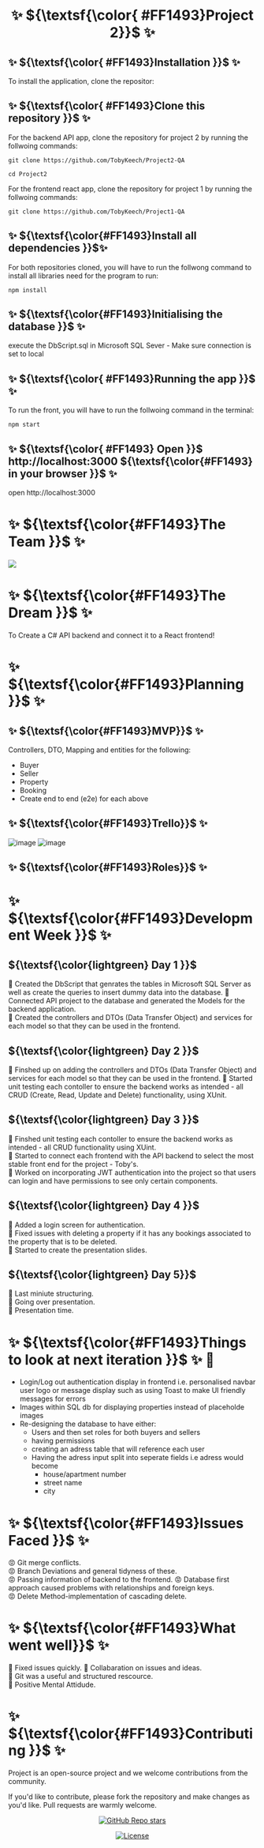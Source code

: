 # <div align="center">✨ ${\textsf{\color{ #FF1493}Project 2}}$ ✨ </div>


## ✨  ${\textsf{\color{ #FF1493}Installation }}$  ✨
To install the application, clone the repositor: 

<!-- start: code block --> 
## ✨  ${\textsf{\color{ #FF1493}Clone this repository }}$  ✨ 
For the backend API app, clone the repository for project 2 by running the follwoing commands:
 ```
git clone https://github.com/TobyKeech/Project2-QA
```
```
cd Project2
```
For the frontend react app, clone the repository for project 1 by running the follwoing commands:
```
git clone https://github.com/TobyKeech/Project1-QA
```
## ✨  ${\textsf{\color{#FF1493}Install all dependencies }}$✨
For both repositories cloned, you will have to run the follwong command to install all libraries need for the program to run:
``` 
npm install
```


## ✨ ${\textsf{\color{#FF1493}Initialising the database }}$ ✨
execute the DbScript.sql in Microsoft SQL Sever - Make sure connection is set to local 


## ✨ ${\textsf{\color{ #FF1493}Running the app }}$ ✨
To run the front, you will have to run the follwoing command in the terminal:
```
npm start 
```

## ✨ ${\textsf{\color{ #FF1493} Open }}$ http://localhost:3000 ${\textsf{\color{#FF1493} in your browser }}$ ✨
open http://localhost:3000
<!-- end:code block -->




# ✨ ${\textsf{\color{#FF1493}The Team }}$ ✨

<a href="https://github.com/TobyKeech/Project2-QA/contributors">
  <img src="https://contrib.rocks/image?repo=TobyKeech/Project2-QA" />
</a>


#  ✨ ${\textsf{\color{#FF1493}The Dream }}$ ✨
To Create a C# API backend and connect it to a React frontend!

# ✨ ${\textsf{\color{#FF1493}Planning }}$ ✨

## ✨ ${\textsf{\color{#FF1493}MVP}}$ ✨
Controllers, DTO, Mapping and entities for the following: 
- Buyer
- Seller
- Property
- Booking
- Create end to end (e2e) for each above

## ✨ ${\textsf{\color{#FF1493}Trello}}$ ✨

![image](https://github.com/TobyKeech/Project2-QA/assets/72978574/174b5a62-a38d-47fb-a5b4-b76dde0c8700)
![image](https://github.com/TobyKeech/Project2-QA/assets/72978574/ba6d49df-7410-4ee9-ac72-6712716278e9)


## ✨ ${\textsf{\color{#FF1493}Roles}}$ ✨

# ✨ ${\textsf{\color{#FF1493}Development Week }}$ ✨


## ${\textsf{\color{lightgreen} Day 1 }}$
🌺 Created the DbScript that genrates the tables in Microsoft SQL Server as well as create the queries to insert dummy data into the database.
🌺 Connected API project to the database and generated the Models for the backend application.      
🌺 Created the controllers and DTOs (Data Transfer Object) and services for each model so that they can be used in the frontend. 

## ${\textsf{\color{lightgreen} Day 2 }}$                       
🌺 Finshed up on adding the controllers and DTOs (Data Transfer Object) and services for each model so that they can be used in the frontend. 
🌺 Started unit testing each contoller to ensure the backend works as intended - all CRUD (Create, Read, Update and Delete) functionality, using XUnit. 

## ${\textsf{\color{lightgreen} Day 3 }}$                       
🌺 Finshed unit testing each contoller to ensure the backend works as intended - all CRUD functionality using XUint.                             
🌺 Started to connect each frontend with the API backend to select the most stable front end for the project - Toby's.           
🌺 Worked on incorporating JWT authentication into the project so that users can login and have permissions to see only certain components. 

## ${\textsf{\color{lightgreen} Day 4 }}$                       
🌺 Added a login screen for authentication.                                                                                            
🌺 Fixed issues with deleting a property if it has any bookings associated to the property that is to be deleted.                                   
🌺 Started to create the presentation slides. 

## ${\textsf{\color{lightgreen} Day 5}}$                       
🌺 Last miniute structuring.                                                                                                                                     
🌺 Going over presentation.                                                                                                                                          
🌺 Presentation time.




# ✨ ${\textsf{\color{#FF1493}Things to look at next iteration }}$ ✨ 👀
- Login/Log out authentication display in frontend i.e. personalised navbar user logo or message display such as using Toast to make UI friendly messages for errors 
- Images within SQL db for displaying properties instead of placeholde images
- Re-designing the database to have either:
  - Users and then set roles for both buyers and sellers
  - having permissions
  - creating an adress table that will reference each user
  - Having the adress input split into seperate fields i.e adress would become
    - house/apartment number
    - street name
    - city

# ✨ ${\textsf{\color{#FF1493}Issues Faced }}$ ✨ 

:rage: Git merge conflicts.                                                                                                                              
:rage: Branch Deviations and general tidyness of these.                                                                                                                         
:rage: Passing information of backend to the frontend.
:rage: Database first approach caused problems with relationships and foreign keys.                                                                                          
:rage: Delete Method-implementation of cascading delete.  

# ✨ ${\textsf{\color{#FF1493}What went well}}$ ✨ 
🌺 Fixed issues quickly. 
🌺 Collabaration on issues and ideas.   
🌺 Git was a useful and structured rescource.   
🌺 Positive Mental Attidude.   

# ✨ ${\textsf{\color{#FF1493}Contributing }}$ ✨ 

Project is an open-source project and we welcome contributions from the community.

If you'd like to contribute, please fork the repository and make changes as you'd like. Pull requests are warmly welcome.

<div align="center">
  <a href="https://github.com/TobyKeech/Project2-QA/stargazers"><img alt="GitHub Repo stars" src="https://img.shields.io/github/stars/TobyKeech/Project2-QA"></a>
  
  <a href="https://github.com/mfts/TobyKeech/Project2-QA/main/LICENSE"><img alt="License" src="https://img.shields.io/badge/license-AGPLv3-pink"></a>
</div>
